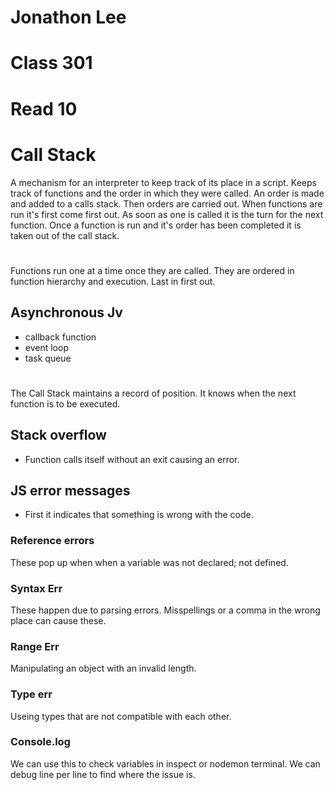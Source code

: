 # Jonathon Lee  
# Class 301
# Read 10

# Call Stack
A mechanism for an interpreter to keep track of its place in a script. Keeps track of functions and the order in which they were called. An order is made and added to a calls stack. Then orders are carried out. When functions are run it's first come first out. As soon as one is called it is the turn for the next function. Once a function is run and it's order has been completed it is taken out of the call stack.

#
Functions run one at a time once they are called. They are ordered in function hierarchy and execution. Last in first out.

## Asynchronous Jv
- callback function
- event loop
- task queue
# 
The Call Stack maintains a record of position. It knows when the next function is to be executed.
## Stack overflow
- Function calls itself without an exit causing an error.
## JS error messages
- First it indicates that something is wrong with the code.
### Reference errors
These pop up when when a variable was not declared; not defined.
### Syntax Err
These happen due to parsing errors. Misspellings or a comma in the wrong place can cause these.
### Range Err
Manipulating an object with an invalid length.
### Type err
Useing types that are not compatible with each other.
###  Console.log
We can use this to check variables in inspect or nodemon terminal. We can debug line per line to find where the issue is. 